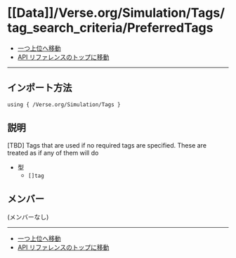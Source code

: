 # [[Data]]/Verse.org/Simulation/Tags/tag_search_criteria/PreferredTags

- [一つ上位へ移動](../main.md)
- [API リファレンスのトップに移動](../../../../../main.md)

---

## インポート方法

```verse
using { /Verse.org/Simulation/Tags }
```

## 説明

[TBD] Tags that are used if no required tags are specified. These are treated as if any of them will do

- 型
  - `[]tag`

## メンバー

(メンバーなし)

---

- [一つ上位へ移動](../main.md)
- [API リファレンスのトップに移動](../../../../../main.md)
